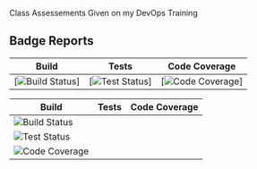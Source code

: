 Class Assessements Given on my DevOps Training

## Badge Reports

| Build | Tests | Code Coverage |
|--------|--------|--------|
| [![Build Status](https://img.shields.io/github/actions/workflow/status/jalantechnologies/boilerplate-mern/.github/workflows/preview_on_pr_update.yml?branch=main&label=Build&job=build)] | [![Test Status](https://img.shields.io/github/actions/workflow/status/jalantechnologies/boilerplate-mern/.github/workflows/preview_on_pr_update.yml?branch=main&label=Tests&job=checks)] | [![Code Coverage](https://img.shields.io/badge/Code%20Coverage-90%25-success?style=flat)] |


| Build | Tests | Code Coverage |
|--------|--------|--------|
| ![Build Status](https://img.shields.io/github/actions/workflow/status/__REPO__/.github/workflows/preview_on_pr_update.yml?branch=__BRANCH__&label=Build&job=build) |
![Test Status](https://img.shields.io/github/actions/workflow/status/__REPO__/.github/workflows/preview_on_pr_update.yml?branch=__BRANCH__&label=Tests&job=checks) |
![Code Coverage](https://img.shields.io/badge/Code%20Coverage-90%25-success?style=flat) |



